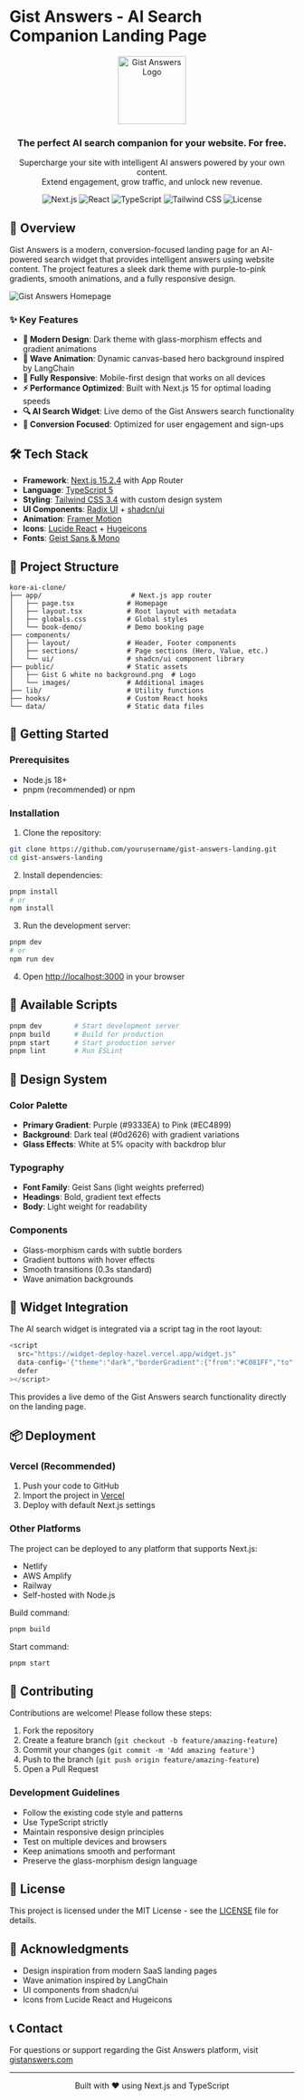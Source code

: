 # Gist Answers - AI Search Companion Landing Page

<div align="center">
  <img src="public/Gist G white no background.png" alt="Gist Answers Logo" width="120" />
  
  <h3>The perfect AI search companion for your website. For free.</h3>
  
  <p>Supercharge your site with intelligent AI answers powered by your own content.<br/>
  Extend engagement, grow traffic, and unlock new revenue.</p>

  ![Next.js](https://img.shields.io/badge/Next.js-15.2.4-black?logo=next.js)
  ![React](https://img.shields.io/badge/React-19-blue?logo=react)
  ![TypeScript](https://img.shields.io/badge/TypeScript-5-blue?logo=typescript)
  ![Tailwind CSS](https://img.shields.io/badge/Tailwind-3.4-38bdf8?logo=tailwindcss)
  ![License](https://img.shields.io/badge/License-MIT-green)
</div>

## 🚀 Overview

Gist Answers is a modern, conversion-focused landing page for an AI-powered search widget that provides intelligent answers using website content. The project features a sleek dark theme with purple-to-pink gradients, smooth animations, and a fully responsive design.

![Gist Answers Homepage](public/homepage-screenshot.png)

### ✨ Key Features

- **🎨 Modern Design**: Dark theme with glass-morphism effects and gradient animations
- **🌊 Wave Animation**: Dynamic canvas-based hero background inspired by LangChain
- **📱 Fully Responsive**: Mobile-first design that works on all devices
- **⚡ Performance Optimized**: Built with Next.js 15 for optimal loading speeds
- **🔍 AI Search Widget**: Live demo of the Gist Answers search functionality
- **🎯 Conversion Focused**: Optimized for user engagement and sign-ups

## 🛠️ Tech Stack

- **Framework**: [Next.js 15.2.4](https://nextjs.org/) with App Router
- **Language**: [TypeScript 5](https://www.typescriptlang.org/)
- **Styling**: [Tailwind CSS 3.4](https://tailwindcss.com/) with custom design system
- **UI Components**: [Radix UI](https://www.radix-ui.com/) + [shadcn/ui](https://ui.shadcn.com/)
- **Animation**: [Framer Motion](https://www.framer.com/motion/)
- **Icons**: [Lucide React](https://lucide.dev/) + [Hugeicons](https://hugeicons.com/)
- **Fonts**: [Geist Sans & Mono](https://vercel.com/font)

## 📁 Project Structure

```
kore-ai-clone/
├── app/                      # Next.js app router
│   ├── page.tsx             # Homepage
│   ├── layout.tsx           # Root layout with metadata
│   ├── globals.css          # Global styles
│   └── book-demo/           # Demo booking page
├── components/
│   ├── layout/              # Header, Footer components
│   ├── sections/            # Page sections (Hero, Value, etc.)
│   └── ui/                  # shadcn/ui component library
├── public/                  # Static assets
│   ├── Gist G white no background.png  # Logo
│   └── images/              # Additional images
├── lib/                     # Utility functions
├── hooks/                   # Custom React hooks
└── data/                    # Static data files
```

## 🚀 Getting Started

### Prerequisites

- Node.js 18+ 
- pnpm (recommended) or npm

### Installation

1. Clone the repository:
```bash
git clone https://github.com/yourusername/gist-answers-landing.git
cd gist-answers-landing
```

2. Install dependencies:
```bash
pnpm install
# or
npm install
```

3. Run the development server:
```bash
pnpm dev
# or
npm run dev
```

4. Open [http://localhost:3000](http://localhost:3000) in your browser

## 📝 Available Scripts

```bash
pnpm dev        # Start development server
pnpm build      # Build for production
pnpm start      # Start production server
pnpm lint       # Run ESLint
```

## 🎨 Design System

### Color Palette
- **Primary Gradient**: Purple (#9333EA) to Pink (#EC4899)
- **Background**: Dark teal (#0d2626) with gradient variations
- **Glass Effects**: White at 5% opacity with backdrop blur

### Typography
- **Font Family**: Geist Sans (light weights preferred)
- **Headings**: Bold, gradient text effects
- **Body**: Light weight for readability

### Components
- Glass-morphism cards with subtle borders
- Gradient buttons with hover effects
- Smooth transitions (0.3s standard)
- Wave animation backgrounds

## 🔌 Widget Integration

The AI search widget is integrated via a script tag in the root layout:

```javascript
<script
  src="https://widget-deploy-hazel.vercel.app/widget.js"
  data-config='{"theme":"dark","borderGradient":{"from":"#C081FF","to":"#B8FFE3"}}'
  defer
></script>
```

This provides a live demo of the Gist Answers search functionality directly on the landing page.

## 📦 Deployment

### Vercel (Recommended)

1. Push your code to GitHub
2. Import the project in [Vercel](https://vercel.com)
3. Deploy with default Next.js settings

### Other Platforms

The project can be deployed to any platform that supports Next.js:
- Netlify
- AWS Amplify
- Railway
- Self-hosted with Node.js

Build command:
```bash
pnpm build
```

Start command:
```bash
pnpm start
```

## 🤝 Contributing

Contributions are welcome! Please follow these steps:

1. Fork the repository
2. Create a feature branch (`git checkout -b feature/amazing-feature`)
3. Commit your changes (`git commit -m 'Add amazing feature'`)
4. Push to the branch (`git push origin feature/amazing-feature`)
5. Open a Pull Request

### Development Guidelines

- Follow the existing code style and patterns
- Use TypeScript strictly
- Maintain responsive design principles
- Test on multiple devices and browsers
- Keep animations smooth and performant
- Preserve the glass-morphism design language

## 📄 License

This project is licensed under the MIT License - see the [LICENSE](LICENSE) file for details.

## 🙏 Acknowledgments

- Design inspiration from modern SaaS landing pages
- Wave animation inspired by LangChain
- UI components from shadcn/ui
- Icons from Lucide React and Hugeicons

## 📞 Contact

For questions or support regarding the Gist Answers platform, visit [gistanswers.com](https://gistanswers.com)

---

<div align="center">
  Built with ❤️ using Next.js and TypeScript
</div>